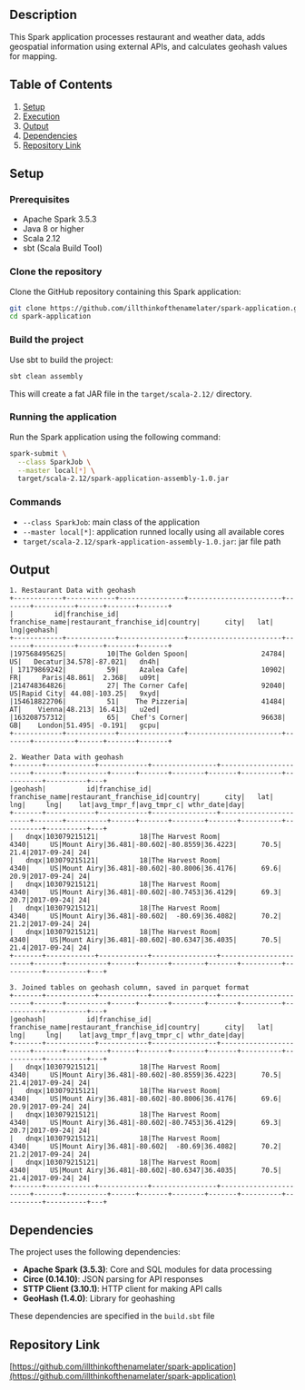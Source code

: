

## Description
This Spark application processes restaurant and weather data, adds geospatial information using external APIs, and calculates geohash values for mapping. 

## Table of Contents
1. [Setup](#setup)
2. [Execution](#execution)
3. [Output](#output)
4. [Dependencies](#dependencies)
5. [Repository Link](#repository-link)

## Setup

### Prerequisites
- Apache Spark 3.5.3
- Java 8 or higher
- Scala 2.12
- sbt (Scala Build Tool)

### Clone the repository
Clone the GitHub repository containing this Spark application:
```bash
git clone https://github.com/illthinkofthenamelater/spark-application.git
cd spark-application
```

### Build the project
Use sbt to build the project:
```bash
sbt clean assembly
```
This will create a fat JAR file in the `target/scala-2.12/` directory.


### Running the application
Run the Spark application using the following command:
```bash
spark-submit \
  --class SparkJob \
  --master local[*] \
  target/scala-2.12/spark-application-assembly-1.0.jar
```

### Commands
- `--class SparkJob`: main class of the application
- `--master local[*]`: application runned locally using all available cores
- `target/scala-2.12/spark-application-assembly-1.0.jar`: jar file path

## Output

```
1. Restaurant Data with geohash
+------------+------------+----------------+-----------------------+-------+----------+------+-------+-------+
|          id|franchise_id|  franchise_name|restaurant_franchise_id|country|      city|   lat|    lng|geohash|
+------------+------------+----------------+-----------------------+-------+----------+------+-------+-------+
|197568495625|          10|The Golden Spoon|                  24784|     US|   Decatur|34.578|-87.021|   dn4h|
| 17179869242|          59|     Azalea Cafe|                  10902|     FR|     Paris|48.861|  2.368|   u09t|
|214748364826|          27| The Corner Cafe|                  92040|     US|Rapid City| 44.08|-103.25|   9xyd|
|154618822706|          51|    The Pizzeria|                  41484|     AT|    Vienna|48.213| 16.413|   u2ed|
|163208757312|          65|   Chef's Corner|                  96638|     GB|    London|51.495| -0.191|   gcpu|
+------------+------------+----------------+-----------------------+-------+----------+------+-------+-------+

2. Weather Data with geohash
+-------+------------+------------+----------------+-----------------------+-------+----------+------+-------+--------+-------+----------+----------+----------+---+
|geohash|          id|franchise_id|  franchise_name|restaurant_franchise_id|country|      city|   lat|    lng|     lng|    lat|avg_tmpr_f|avg_tmpr_c| wthr_date|day|
+-------+------------+------------+----------------+-----------------------+-------+----------+------+-------+--------+-------+----------+----------+----------+---+
|   dnqx|103079215121|          18|The Harvest Room|                   4340|     US|Mount Airy|36.481|-80.602|-80.8559|36.4223|      70.5|      21.4|2017-09-24| 24|
|   dnqx|103079215121|          18|The Harvest Room|                   4340|     US|Mount Airy|36.481|-80.602|-80.8006|36.4176|      69.6|      20.9|2017-09-24| 24|
|   dnqx|103079215121|          18|The Harvest Room|                   4340|     US|Mount Airy|36.481|-80.602|-80.7453|36.4129|      69.3|      20.7|2017-09-24| 24|
|   dnqx|103079215121|          18|The Harvest Room|                   4340|     US|Mount Airy|36.481|-80.602|  -80.69|36.4082|      70.2|      21.2|2017-09-24| 24|
|   dnqx|103079215121|          18|The Harvest Room|                   4340|     US|Mount Airy|36.481|-80.602|-80.6347|36.4035|      70.5|      21.4|2017-09-24| 24|
+-------+------------+------------+----------------+-----------------------+-------+----------+------+-------+--------+-------+----------+----------+----------+---+

3. Joined tables on geohash column, saved in parquet format
+-------+------------+------------+----------------+-----------------------+-------+----------+------+-------+--------+-------+----------+----------+----------+---+
|geohash|          id|franchise_id|  franchise_name|restaurant_franchise_id|country|      city|   lat|    lng|     lng|    lat|avg_tmpr_f|avg_tmpr_c| wthr_date|day|
+-------+------------+------------+----------------+-----------------------+-------+----------+------+-------+--------+-------+----------+----------+----------+---+
|   dnqx|103079215121|          18|The Harvest Room|                   4340|     US|Mount Airy|36.481|-80.602|-80.8559|36.4223|      70.5|      21.4|2017-09-24| 24|
|   dnqx|103079215121|          18|The Harvest Room|                   4340|     US|Mount Airy|36.481|-80.602|-80.8006|36.4176|      69.6|      20.9|2017-09-24| 24|
|   dnqx|103079215121|          18|The Harvest Room|                   4340|     US|Mount Airy|36.481|-80.602|-80.7453|36.4129|      69.3|      20.7|2017-09-24| 24|
|   dnqx|103079215121|          18|The Harvest Room|                   4340|     US|Mount Airy|36.481|-80.602|  -80.69|36.4082|      70.2|      21.2|2017-09-24| 24|
|   dnqx|103079215121|          18|The Harvest Room|                   4340|     US|Mount Airy|36.481|-80.602|-80.6347|36.4035|      70.5|      21.4|2017-09-24| 24|
+-------+------------+------------+----------------+-----------------------+-------+----------+------+-------+--------+-------+----------+----------+----------+---+
```


## Dependencies

The project uses the following dependencies:
- **Apache Spark (3.5.3)**: Core and SQL modules for data processing
- **Circe (0.14.10)**: JSON parsing for API responses
- **STTP Client (3.10.1)**: HTTP client for making API calls
- **GeoHash (1.4.0)**: Library for geohashing

These dependencies are specified in the `build.sbt` file

## Repository Link

[https://github.com/illthinkofthenamelater/spark-application](https://github.com/illthinkofthenamelater/spark-application)

